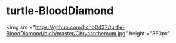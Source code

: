# turtle-BloodDiamond
<img src ="https://github.com/hcho0437/turtle-BloodDiamond/blob/master/Chrysanthemum.jpg" height ="350px"
